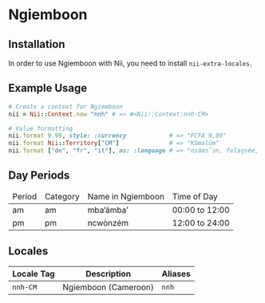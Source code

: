 <!-- This file has been generated. Source: languages/_template.md.erb -->

# Ngiemboon

## Installation

In order to use Ngiemboon with Nii, you need to install `nii-extra-locales`.

## Example Usage

``` ruby
# Create a context for Ngiemboon
nii = Nii::Context.new "nnh" # => #<Nii::Context:nnh-CM>

# Value formatting
nii.format 9.99, style: :currency            # => "FCFA 9,99"
nii.format Nii::Territory["CM"]              # => "Kàmalûm"
nii.format ["de", "fr", "it"], as: :language # => "nzǎmɔ̂ɔn, felaŋsée, it"
```

## Day Periods


<table>
  <thead>
    <tr>
      <td>Period</td>
      <td>Category</td>
      <td>Name in Ngiemboon</td>
      <td>Time of Day</td>
    </tr>
  </thead>
  <tbody>
    <tr>
      <td>am</td>
      <td>am</td>
      <td>mbaʼámbaʼ</td>
      <td>00:00 to 12:00</td>
    </tr>
    <tr>
      <td>pm</td>
      <td>pm</td>
      <td>ncwònzém</td>
      <td>12:00 to 24:00</td>
    </tr>
  </tbody>
</table>



## Locales

<table>
  <thead>
    <tr>
      <th>Locale Tag</th>
      <th>Description</th>
      <th>Aliases</th>
    </tr>
  </thead>
  <tbody>
    <tr>
      <td><code>nnh-CM</code></td>
      <td>Ngiemboon (Cameroon)</td>
      <td><code>nnh</code></td>
    </tr>
  </tbody>
</table>

